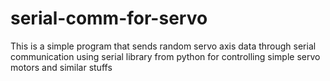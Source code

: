 # serial-comm-for-servo


This is a simple program that sends random servo axis data through serial communication using serial library from python for controlling simple servo motors and similar stuffs
